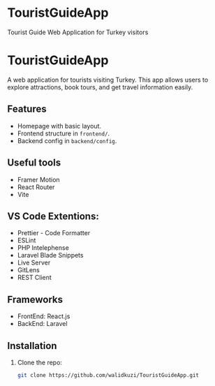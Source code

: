 # TouristGuideApp
Tourist Guide Web Application for Turkey visitors
# TouristGuideApp
A web application for tourists visiting Turkey. This app allows users to explore attractions, book tours, and get travel information easily.

## Features
- Homepage with basic layout.
- Frontend structure in `frontend/`.
- Backend config in `backend/config`.

## Useful tools
- Framer Motion
- React Router
- Vite

## VS Code Extentions:
- Prettier - Code Formatter
- ESLint
- PHP Intelephense
- Laravel Blade Snippets
- Live Server
- GitLens
- REST Client 

## Frameworks
- FrontEnd: React.js
- BackEnd: Laravel

## Installation
1. Clone the repo:
   ```bash
   git clone https://github.com/walidkuzi/TouristGuideApp.git

